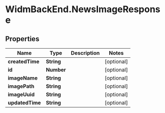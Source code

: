 # WidmBackEnd.NewsImageResponse

## Properties

Name | Type | Description | Notes
------------ | ------------- | ------------- | -------------
**createdTime** | **String** |  | [optional] 
**id** | **Number** |  | [optional] 
**imageName** | **String** |  | [optional] 
**imagePath** | **String** |  | [optional] 
**imageUuid** | **String** |  | [optional] 
**updatedTime** | **String** |  | [optional] 


